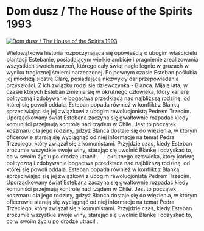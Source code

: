 Dom dusz / The House of the Spirits 1993 
=============
[![Dom dusz / The House of the Spirits 1993 ](http://vidos.pl/images/player.gif)](http://vidos.pl/dom-dusz-the-house-of-the-spirits-1993)

 Wielowątkowa historia rozpoczynająca się opowieścią o ubogim właścicielu plantacji Estebanie, posiadającym wielkie ambicje i pragnienie zrealizowania wszystkich swoich marzeń, którego cały świat nagle legnie w gruzach w wyniku tragicznej śmierci narzeczonej. Po pewnym czasie Esteban poślubia jej młodszą siostrę Clarę, posiadającą niezwykły dar przepowiadania przyszłości. Z ich związku rodzi się dziewczynka - Blanca. Mijają lata, w czasie których Esteban zmienia się w okrutnego człowieka, który karierę polityczną i zdobywanie bogactwa przedkłada nad najbliższą rodzinę, od której się powoli oddala. Esteban popada również w konflikt z Blanką, sprzeciwiając się jej związkowi z ubogim rewolucjonistą Pedrem Trzecim. Uporządkowany świat Estebana zaczyna się gwałtownie rozpadać kiedy komuniści przejmują kontrolę nad rządem w Chile. Jest to początek koszmaru dla jego rodziny, gdzyż Blanca dostaje się do więzienia, w którym oficerowie starają się wyciągnąć od niej informacje na temat Pedra Trzeciego, który związał się z komunistami. Przyjdzie czas, kiedy Esteban zrozumie wszystkie swoje winy, starając się uwolnić Blankę i odzyskać to, co w swoim życiu po drodze utracił...  ... okrutnego człowieka, który karierę polityczną i zdobywanie bogactwa przedkłada nad najbliższą rodzinę, od której się powoli oddala. Esteban popada również w konflikt z Blanką, sprzeciwiając się jej związkowi z ubogim rewolucjonistą Pedrem Trzecim. Uporządkowany świat Estebana zaczyna się gwałtownie rozpadać kiedy komuniści przejmują kontrolę nad rządem w Chile. Jest to początek koszmaru dla jego rodziny, gdzyż Blanca dostaje się do więzienia, w którym oficerowie starają się wyciągnąć od niej informacje na temat Pedra Trzeciego, który związał się z komunistami. Przyjdzie czas, kiedy Esteban zrozumie wszystkie swoje winy, starając się uwolnić Blankę i odzyskać to, co w swoim życiu po drodze utracił...
